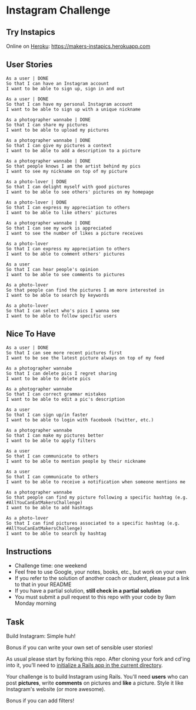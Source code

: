 Instagram Challenge
===================

Try Instapics
-----
Online on [Heroku](http://www.heroku.com/): https://makers-instapics.herokuapp.com

User Stories
-----

```
As a user | DONE
So that I can have an Instagram account
I want to be able to sign up, sign in and out

As a user | DONE
So that I can have my personal Instagram account
I want to be able to sign up with a unique nickname

As a photographer wannabe | DONE
So that I can share my pictures
I want to be able to upload my pictures

As a photographer wannabe | DONE
So that I can give my pictures a context
I want to be able to add a description to a picture

As a photographer wannabe | DONE
So that people knows I am the artist behind my pics
I want to see my nickname on top of my picture

As a photo-lover | DONE
So that I can delight myself with good pictures
I want to be able to see others' pictures on my homepage

As a photo-lover | DONE
So that I can express my appreciation to others
I want to be able to like others' pictures

As a photographer wannabe | DONE
So that I can see my work is appreciated
I want to see the number of likes a picture receives

As a photo-lover
So that I can express my appreciation to others
I want to be able to comment others' pictures

As a user
So that I can hear people's opinion
I want to be able to see comments to pictures

As a photo-lover
So that people can find the pictures I am more interested in
I want to be able to search by keywords

As a photo-lover
So that I can select who's pics I wanna see
I want to be able to follow specific users

```

Nice To Have
-----

```
As a user | DONE
So that I can see more recent pictures first
I want to be see the latest picture always on top of my feed

As a photographer wannabe
So that I can delete pics I regret sharing
I want to be able to delete pics

As a photographer wannabe
So that I can correct grammar mistakes
I want to be able to edit a pic's description

As a user
So that I can sign up/in faster
I want to be able to login with facebook (twitter, etc.)

As a photographer wannabe
So that I can make my pictures better
I want to be able to apply filters

As a user
So that I can communicate to others
I want to be able to mention people by their nickname

As a user
So that I can communicate to others
I want to be able to receive a notification when someone mentions me

As a photographer wannabe
So that people can find my picture following a specific hashtag (e.g. #AllYouCanEatMakersChallenge)
I want to be able to add hashtags

As a photo-lover
So that I can find pictures associated to a specific hashtag (e.g. #AllYouCanEatMakersChallenge)
I want to be able to search by hashtag
```

Instructions
-------
* Challenge time: one weekend
* Feel free to use Google, your notes, books, etc., but work on your own
* If you refer to the solution of another coach or student, please put a link to that in your README
* If you have a partial solution, **still check in a partial solution**
* You must submit a pull request to this repo with your code by 9am Monday morning

Task
-----

Build Instagram: Simple huh!

Bonus if you can write your own set of sensible user stories!

As usual please start by forking this repo. After cloning your fork and cd'ing into it, you'll need to [initialize a Rails app in the current directory](http://blog.jasonmeridth.com/posts/create-rails-application-in-current-directory/).

Your challenge is to build Instagram using Rails. You'll need **users** who can post **pictures**, write **comments** on pictures and **like** a picture. Style it like Instagram's website (or more awesome).

Bonus if you can add filters!
